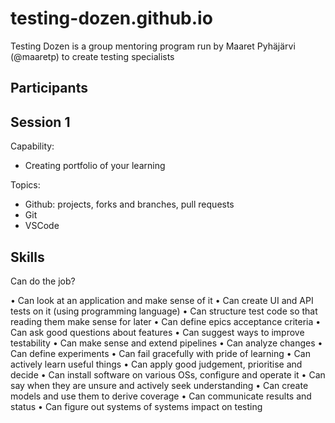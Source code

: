 # testing-dozen.github.io
Testing Dozen is a group mentoring program run by Maaret Pyhäjärvi (@maaretp) to create testing specialists

## Participants


## Session 1

Capability:
   * Creating portfolio of your learning
   
Topics:
  * Github: projects, forks and branches, pull requests
  * Git 
  * VSCode



## Skills

Can do the job? 

•	Can look at an application and make sense of it
•	Can create UI and API tests on it (using programming language)
•	Can structure test code so that reading them make sense for later
•	Can define epics acceptance criteria
•	Can ask good questions about features
•	Can suggest ways to improve testability
•	Can make sense and extend pipelines
•	Can analyze changes
•	Can define experiments
•	Can fail gracefully with pride of learning
•	Can actively learn useful things
•	Can apply good judgement, prioritise and decide
•	Can install software on various OSs, configure and operate it
•	Can say when they are unsure and actively seek understanding
•	Can create models and use them to derive coverage
•	Can communicate results and status 
•	Can figure out systems of systems impact on testing

